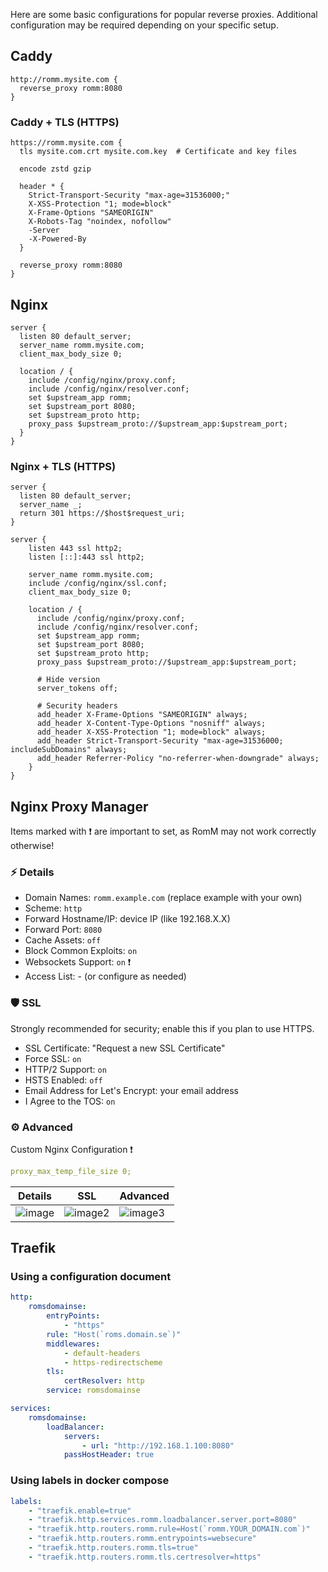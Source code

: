 <!-- trunk-ignore-all(markdownlint/MD041) -->

Here are some basic configurations for popular reverse proxies. Additional configuration may be required depending on your specific setup.

## Caddy

```caddyfile
http://romm.mysite.com {
  reverse_proxy romm:8080
}
```

### Caddy + TLS (HTTPS)

```caddyfile
https://romm.mysite.com {
  tls mysite.com.crt mysite.com.key  # Certificate and key files

  encode zstd gzip

  header * {
    Strict-Transport-Security "max-age=31536000;"
    X-XSS-Protection "1; mode=block"
    X-Frame-Options "SAMEORIGIN"
    X-Robots-Tag "noindex, nofollow"
    -Server
    -X-Powered-By
  }

  reverse_proxy romm:8080
}
```

## Nginx

```nginx
server {
  listen 80 default_server;
  server_name romm.mysite.com;
  client_max_body_size 0;

  location / {
    include /config/nginx/proxy.conf;
    include /config/nginx/resolver.conf;
    set $upstream_app romm;
    set $upstream_port 8080;
    set $upstream_proto http;
    proxy_pass $upstream_proto://$upstream_app:$upstream_port;
  }
}
```

### Nginx + TLS (HTTPS)

```nginx
server {
  listen 80 default_server;
  server_name _;
  return 301 https://$host$request_uri;
}

server {
    listen 443 ssl http2;
    listen [::]:443 ssl http2;

    server_name romm.mysite.com;
    include /config/nginx/ssl.conf;
    client_max_body_size 0;

    location / {
      include /config/nginx/proxy.conf;
      include /config/nginx/resolver.conf;
      set $upstream_app romm;
      set $upstream_port 8080;
      set $upstream_proto http;
      proxy_pass $upstream_proto://$upstream_app:$upstream_port;

      # Hide version
      server_tokens off;

      # Security headers
      add_header X-Frame-Options "SAMEORIGIN" always;
      add_header X-Content-Type-Options "nosniff" always;
      add_header X-XSS-Protection "1; mode=block" always;
      add_header Strict-Transport-Security "max-age=31536000; includeSubDomains" always;
      add_header Referrer-Policy "no-referrer-when-downgrade" always;
    }
}
```

## Nginx Proxy Manager

Items marked with ❗ are important to set, as RomM may not work correctly otherwise!

### ⚡ Details

- Domain Names: `romm.example.com` (replace example with your own)
- Scheme: `http`
- Forward Hostname/IP: device IP (like 192.168.X.X)
- Forward Port: `8080`
- Cache Assets: `off`
- Block Common Exploits: `on`
- Websockets Support: `on` ❗
- Access List: - (or configure as needed)

### 🛡️ SSL

Strongly recommended for security; enable this if you plan to use HTTPS.

- SSL Certificate: "Request a new SSL Certificate"
- Force SSL: `on`
- HTTP/2 Support: `on`
- HSTS Enabled: `off`
- Email Address for Let's Encrypt: your email address
- I Agree to the TOS: `on`

### ⚙️ Advanced

Custom Nginx Configuration ❗

```yaml
proxy_max_temp_file_size 0;
```

| Details                                                                                   | SSL                                                                                        | Advanced                                                                                   |
| ----------------------------------------------------------------------------------------- | ------------------------------------------------------------------------------------------ | ------------------------------------------------------------------------------------------ |
| ![image](https://github.com/user-attachments/assets/e106a8e9-8b27-41ef-8ba2-d43c3b68b269) | ![image2](https://github.com/user-attachments/assets/6c82c785-792a-410a-80f2-d95839cba47b) | ![image3](https://github.com/user-attachments/assets/566ae834-99b5-42f3-b46b-306b8f73b5b4) |

## Traefik

### Using a configuration document

```yaml
http:
    romsdomainse:
        entryPoints:
            - "https"
        rule: "Host(`roms.domain.se`)"
        middlewares:
            - default-headers
            - https-redirectscheme
        tls:
            certResolver: http
        service: romsdomainse

services:
    romsdomainse:
        loadBalancer:
            servers:
                - url: "http://192.168.1.100:8080"
            passHostHeader: true
```

### Using labels in docker compose

```yaml
labels:
    - "traefik.enable=true"
    - "traefik.http.services.romm.loadbalancer.server.port=8080"
    - "traefik.http.routers.romm.rule=Host(`romm.YOUR_DOMAIN.com`)"
    - "traefik.http.routers.romm.entrypoints=websecure"
    - "traefik.http.routers.romm.tls=true"
    - "traefik.http.routers.romm.tls.certresolver=https"
```

